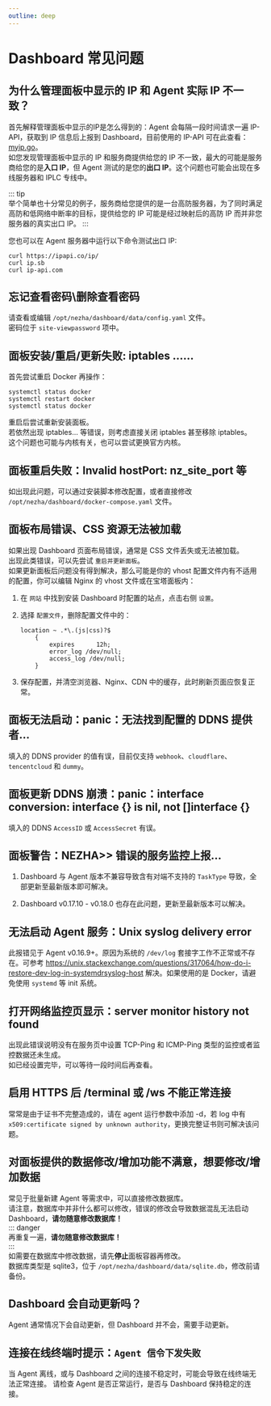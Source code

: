 ```yaml
---
outline: deep
---
```


# Dashboard 常见问题

## 为什么管理面板中显示的 IP 和 Agent 实际 IP 不一致？

首先解释管理面板中显示的IP是怎么得到的：Agent 会每隔一段时间请求一遍 IP-API，获取到 IP 信息后上报到 Dashboard，目前使用的 IP-API 可在此查看：[myip.go](https://github.com/nezhahq/agent/blob/main/pkg/monitor/myip.go)。  
如您发现管理面板中显示的 IP 和服务商提供给您的 IP 不一致，最大的可能是服务商给您的是**入口 IP**，但 Agent 测试的是您的**出口 IP**。这个问题也可能会出现在多线服务器和 IPLC 专线中。

::: tip  
举个简单也十分常见的例子，服务商给您提供的是一台高防服务器，为了同时满足高防和低网络中断率的目标，提供给您的 IP 可能是经过映射后的高防 IP 而并非您服务器的真实出口 IP。
:::

您也可以在 Agent 服务器中运行以下命令测试出口 IP:

```shell
curl https://ipapi.co/ip/
curl ip.sb
curl ip-api.com
```

## 忘记查看密码\删除查看密码

请查看或编辑 `/opt/nezha/dashboard/data/config.yaml` 文件。   
密码位于 `site-viewpassword` 项中。

## 面板安装/重启/更新失败: iptables ......

首先尝试重启 Docker 再操作：

```shell
systemctl status docker
systemctl restart docker
systemctl status docker
```

重启后尝试重新安装面板。  
若依然出现 iptables... 等错误，则考虑直接关闭 iptables 甚至移除 iptables。  
这个问题也可能与内核有关，也可以尝试更换官方内核。

## 面板重启失败：Invalid hostPort: nz_site_port 等

如出现此问题，可以通过安装脚本修改配置，或者直接修改 `/opt/nezha/dashboard/docker-compose.yaml` 文件。

## 面板布局错误、CSS 资源无法被加载

如果出现 Dashboard 页面布局错误，通常是 CSS 文件丢失或无法被加载。  
出现此类错误，可以先尝试 `重启并更新面板`。  
如果更新面板后问题没有得到解决，那么可能是你的 vhost 配置文件内有不适用的配置，你可以编辑 Nginx 的 vhost 文件或在宝塔面板内：

1. 在 `网站` 中找到安装 Dashboard 时配置的站点，点击右侧 `设置`。
2. 选择 `配置文件`，删除配置文件中的：

    ```nginx
    location ~ .*\.(js|css)?$
        {
            expires      12h;
            error_log /dev/null;
            access_log /dev/null;
        }
    ```

3. 保存配置，并清空浏览器、Nginx、CDN 中的缓存，此时刷新页面应恢复正常。

## 面板无法启动：panic：无法找到配置的 DDNS 提供者...

填入的 DDNS provider 的值有误，目前仅支持 `webhook`、`cloudflare`、`tencentcloud` 和 `dummy`。

## 面板更新 DDNS 崩溃：panic：interface conversion: interface {} is nil, not []interface {}

填入的 DDNS `AccessID` 或 `AccessSecret` 有误。

## 面板警告：NEZHA>> 错误的服务监控上报...

1. Dashboard 与 Agent 版本不兼容导致含有对端不支持的 `TaskType` 导致，全部更新至最新版本即可解决。

2. Dashboard v0.17.10 - v0.18.0 也存在此问题，更新至最新版本可以解决。

## 无法启动 Agent 服务：Unix syslog delivery error

此报错见于 Agent v0.16.9+。原因为系统的 `/dev/log` 套接字工作不正常或不存在。可参考 <https://unix.stackexchange.com/questions/317064/how-do-i-restore-dev-log-in-systemdrsyslog-host> 解决。如果使用的是 Docker，请避免使用 `systemd` 等 init 系统。

## 打开网络监控页显示：server monitor history not found

出现此错误说明没有在服务页中设置 TCP-Ping 和 ICMP-Ping 类型的监控或者监控数据还未生成。   
如已经设置完毕，可以等待一段时间后再查看。

## 启用 HTTPS 后 /terminal 或 /ws 不能正常连接

常常是由于证书不完整造成的，请在 agent 运行参数中添加 -d，若 log 中有 `x509:certificate signed by unknown authority`，更换完整证书则可解决该问题。

## 对面板提供的数据修改/增加功能不满意，想要修改/增加数据

常见于批量新建 Agent 等需求中，可以直接修改数据库。  
请注意，数据库中并非什么都可以修改，错误的修改会导致数据混乱无法启动 Dashboard，**请勿随意修改数据库！**  
::: danger  
再重复一遍，**请勿随意修改数据库！**  
:::  
如需要在数据库中修改数据，请先**停止**面板容器再修改。  
数据库类型是 sqlite3，位于 `/opt/nezha/dashboard/data/sqlite.db`，修改前请备份。

## Dashboard 会自动更新吗？

Agent 通常情况下会自动更新，但 Dashboard 并不会，需要手动更新。

## 连接在线终端时提示：`Agent 信令下发失败`

当 Agent 离线，或与 Dashboard 之间的连接不稳定时，可能会导致在线终端无法正常连接。
请检查 Agent 是否正常运行，是否与 Dashboard 保持稳定的连接。
